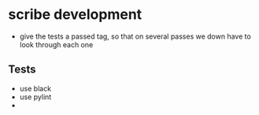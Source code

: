 # scribe development

- give the tests a passed tag, so that on several passes we down have to look through each one



## Tests

- use black 
- use pylint
- 
